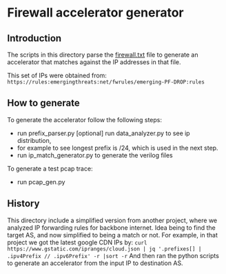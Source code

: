 # Firewall accelerator generator

## Introduction

The scripts in this directory parse the <ins>firewall.txt</ins> file to
generate an accelerator that matches against the IP addresses in that file. 

This set of IPs were obtained from:
```https://rules:emergingthreats:net/fwrules/emerging-PF-DROP:rules```

## How to generate

To generate the accelerator follow the following steps:
* run prefix_parser.py [optional] run data_analyzer.py to see ip distribution,
* for example to see longest prefix is /24, which is used in the next step.
* run ip_match_generator.py to generate the verilog files

To generate a test pcap trace:
* run pcap_gen.py

## History
This directory include a simplified version from another project, where we
analyzed IP forwarding rules for backbone internet. Idea being to find the
target AS, and now simplified to being a match or not. For example, in that 
project we got the latest google CDN IPs by: 
``` curl https://www.gstatic.com/ipranges/cloud.json | jq '.prefixes[] | .ipv4Prefix // .ipv6Prefix' -r |sort -r ```
And then ran the python scripts to generate an accelerator from the input IP to
destination AS.
